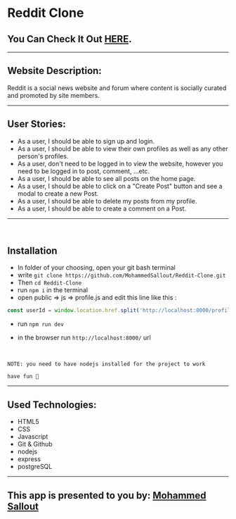 # Reddit Clone

## You Can Check It Out [HERE](https://reddit-clone-gts5.onrender.com/).

---

## Website Description:

Reddit is a social news website and forum where content is socially curated and promoted by site members.

---

## User Stories:

- As a user, I should be able to sign up and login.
- As a user, I should be able to view their own profiles as well as any other person's profiles.
- As a user, don't need to be logged in to view the website, however you need to be logged in to post, comment, ...etc.
- As a user, I should be able to see all posts on the home page.
- As a user, I should be able to click on a "Create Post" button and see a modal to create a new Post.
- As a user, I should be able to delete my posts from my profile.
- As a user, I should be able to create a comment on a Post.

---

<br/>

## Installation

  - In folder of your choosing, open your git bash terminal
  - write `git clone https://github.com/MohammedSallout/Reddit-Clone.git`
  - Then `cd Reddit-Clone`
  - run `npm i` in the terminal
  - open public => js => profile.js and edit this line like this :
  ```js
  const userId = window.location.href.split('http://localhost:8000/profile/')[1]
  ```
  - run `npm run dev`
  - in the browser run `http://localhost:8000/` url

    </br>

`NOTE: you need to have nodejs installed for the project to work`

`have fun 🥳`

---

## Used Technologies:

- HTML5
- CSS
- Javascript
- Git & Github
- nodejs
- express
- postgreSQL

---

## This app is presented to you by: [Mohammed Sallout](https://github.com/MohammedSallout)